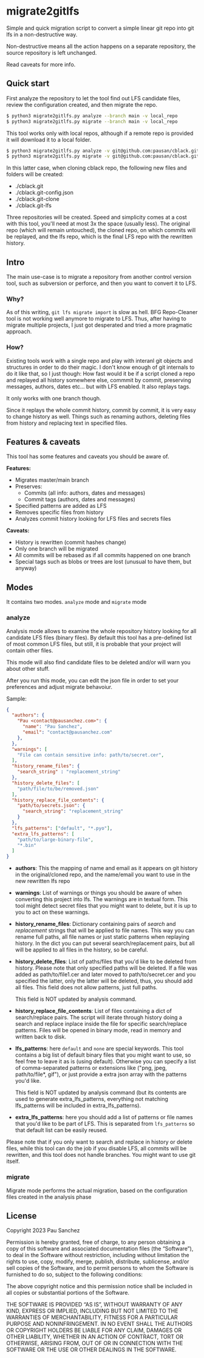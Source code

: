 # migrate2gitlfs

Simple and quick migration script to convert a simple linear git repo into
git lfs in a non-destructive way.

Non-destructive means all the action happens on a separate repository, the source
repository is left unchanged.

Read caveats for more info.

## Quick start

First analyze the repository to let the tool find out LFS candidate files,
review the configuration created, and then migrate the repo.

```sh
$ python3 migrate2gitlfs.py analyze --branch main -v local_repo
$ python3 migrate2gitlfs.py migrate --branch main -v local_repo
```

This tool works only with local repos, although if a remote repo is provided
it will download it to a local folder.

```sh
$ python3 migrate2gitlfs.py analyze -v git@github.com:pausan/cblack.git
$ python3 migrate2gitlfs.py migrate -v git@github.com:pausan/cblack.git
```

In this latter case, when cloning cblack repo, the following new files and
folders will be created:

- ./cblack.git
- ./cblack.git-config.json
- ./cblack.git-clone
- ./cblack.git-lfs

Three repositories will be created. Speed and simplicity comes at a cost with
this tool, you'll need at most 3x the space (usually less). The original repo
(which will remain untouched), the cloned repo, on which commits will be
replayed, and the lfs repo, which is the final LFS repo with the rewritten
history.

## Intro

The main use-case is to migrate a repository from another control version tool,
such as subversion or perforce, and then you want to convert it to LFS.

### Why?

As of this writing, `git lfs migrate import` is slow as hell. BFG Repo-Cleaner
tool is not working well anymore to migrate to LFS. Thus, after having to
migrate multiple projects, I just got desperated and tried a more pragmatic
approach.

### How?

Existing tools work with a single repo and play with interanl git objects and
structures in order to do their magic. I don't know enough of git internals to
do it like that, so I just though: How fast would it be if a script cloned a
repo and replayed all history somewhere else, commmit by commit, preserving
messages, authors, dates etc... but with LFS enabled. It also replays tags.

It only works with one branch though.

Since it replays the whole commit history, commit by commit, it is very easy to
change history as well. Things such as renaming authors, deleting files from
history and replacing text in specified files.

## Features & caveats

This tool has some features and caveats you should be aware of.

**Features:**

  - Migrates master/main branch
  - Preserves:
    - Commits (all info: authors, dates and messages)
    - Commit tags (authors, dates and messages)
  - Specified patterns are added as LFS
  - Removes specific files from history
  - Analyzes commit history looking for LFS files and secrets files

**Caveats:**

  - History is rewritten (commit hashes change)
  - Only one branch will be migrated
  - All commits will be rebased as if all commits happened on one branch
  - Special tags such as blobs or trees are lost (unusual to have them, but
    anyway)

## Modes

It contains two modes. `analyze` mode and `migrate` mode

### analyze

Analysis mode allows to examine the whole repository history looking for all
candidate LFS files (binary files). By default this tool has a pre-defined list
of most common LFS files, but still, it is probable that your project will
contain other files.

This mode will also find candidate files to be deleted and/or will warn you
about other stuff.

After you run this mode, you can edit the json file in order to set your
preferences and adjust migrate behavoiur.

Sample:

```json
{
  "authors": {
    "Pau <contact@pausanchez.com>": {
      "name": "Pau Sanchez",
      "email": "contact@pausanchez.com"
    },
  },
  "warnings": [
    "File can contain sensitive info: path/to/secret.cer",
  ],
  "history_rename_files": {
    "search_string" : "replacement_string"
  },
  "history_delete_files": [
    "path/file/to/be/removed.json"
  ],
  "history_replace_file_contents": {
    "path/to/secrets.json": {
      "search_string": "replacement_string"
    }
  },
  "lfs_patterns": ["default", "*.pyo"],
  "extra_lfs_patterns": [
    "path/to/large-binary-file",
    "*.bin"
  ]
}
```

- **authors**: This the mapping of name and email as it appears on git history
  in the original/cloned repo, and the name/email you want to use in the new
  rewritten lfs repo

- **warnings**: List of warnings or things you should be aware of when
  converting this project into lfs. The warnings are in textual form. This tool
  might detect secret files that you might want to delete, but it is up to you
  to act on these warnings.

- **history_rename_files**: Dictionary containing pairs of *search* and
  *replacement* strings that will be applied to file names. This way you can
  rename full paths, all file names or just static patterns when replaying
  history. In the dict you can put several search/replacement pairs, but all
  will be applied to all files in the history, so be careful.

- **history_delete_files**: List of paths/files that you'd like to be deleted
  from history. Please note that only specified paths will be deleted. If a file
  was added as path/to/file1.cer and later moved to path/to/secret.cer and you
  specified the latter, only the latter will be deleted, thus, you should add
  all files. This field does not allow patterns, just full paths.

  This field is NOT updated by analysis command.

- **history_replace_file_contents**: List of files containing a dict of
  search/replace pairs. The script will iterate through history doing a search
  and replace inplace inside the file for specific search/replace patterns.
  Files will be opened in binary mode, read in memory and written back to disk.

- **lfs_patterns**: here `default` and `none` are special keywords. This tool
  contains a big list of default binary files that you might want to use, so
  feel free to leave it as is (using default). Otherwise you can specify a list
  of comma-separated patterns or extensions like ("png, jpeg, path/to/file*,
  gif"), or just provide a extra json array with the patterns you'd like.

  This field is NOT updated by analysis command (but its contents are used to
  generate extra_lfs_patterns, everything not matching lfs_patterns will be
  included in extra_lfs_patterns).

- **extra_lfs_patterns**: here you should add a list of patterns or file names
  that you'd like to be part of LFS. This is separated from `lfs_patterns` so
  that default list can be easily reused.

Please note that if you only want to search and replace in history or delete
files, while this tool can do the job if you disable LFS, all commits will be
rewritten, and this tool does not handle branches. You might want to use git
itself.

### migrate

Migrate mode performs the actual migration, based on the configuration files
created in the analysis phase

## License

Copyright 2023 Pau Sanchez

Permission is hereby granted, free of charge, to any person obtaining a copy of
this software and associated documentation files (the “Software”), to deal in
the Software without restriction, including without limitation the rights to
use, copy, modify, merge, publish, distribute, sublicense, and/or sell copies of
the Software, and to permit persons to whom the Software is furnished to do so,
subject to the following conditions:

The above copyright notice and this permission notice shall be included in all
copies or substantial portions of the Software.

THE SOFTWARE IS PROVIDED “AS IS”, WITHOUT WARRANTY OF ANY KIND, EXPRESS OR
IMPLIED, INCLUDING BUT NOT LIMITED TO THE WARRANTIES OF MERCHANTABILITY, FITNESS
FOR A PARTICULAR PURPOSE AND NONINFRINGEMENT. IN NO EVENT SHALL THE AUTHORS OR
COPYRIGHT HOLDERS BE LIABLE FOR ANY CLAIM, DAMAGES OR OTHER LIABILITY, WHETHER
IN AN ACTION OF CONTRACT, TORT OR OTHERWISE, ARISING FROM, OUT OF OR IN
CONNECTION WITH THE SOFTWARE OR THE USE OR OTHER DEALINGS IN THE SOFTWARE.
